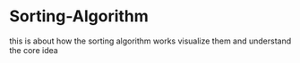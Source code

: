 # Sorting-Algorithm
this is about how the sorting algorithm works visualize them
and understand the core idea
